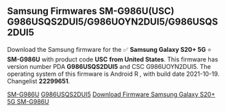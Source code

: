 <h2>Samsung Firmwares SM-G986U(USC) G986USQS2DUI5/G986UOYN2DUI5/G986USQS2DUI5</h2>
Download the Samsung firmware for the ✅ <strong>Samsung Galaxy S20+ 5G </strong> ⭐ <strong>SM-G986U</strong> with product code <strong>USC</strong> <strong> from United States</strong>. This firmware has version number PDA <strong>G986USQS2DUI5</strong> and CSC G986UOYN2DUI5. The operating system of this firmware is Android R , with build date 2021-10-19. Changelist <strong>22299651</strong>.


[SM-G986U](https://samfirm.shop/samsung/model/SM-G986U)
[G986USQS2DUI5](https://samfirm.shop/samsung/pda/G986USQS2DUI5)
[Download Firmware Samsung Galaxy S20+ 5G SM-G986U](https://samfirm.shop/samsung/firmware/467259)
